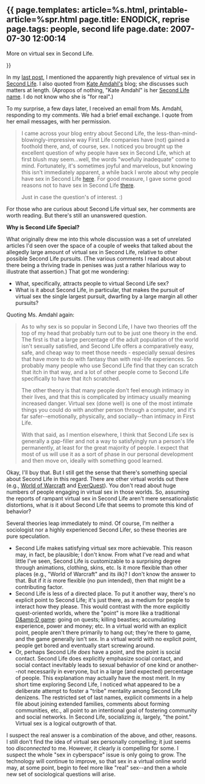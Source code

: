 {{
page.templates: article=%s.html, printable-article=%spr.html
page.title: ENODICK, reprise
page.tags: people, second life
page.date: 2007-07-30 12:00:14
---
More on virtual sex in Second Life.





}}

In my [last post][], I
mentioned the apparently high prevalence of virtual sex in
[Second Life][]. I also quoted from
[Kate Amdahl's][] blog; she
discusses such matters at length. (Apropos of nothing, "Kate
Amdahl" is her
[Second Life name][]. I
do not know who she is "for real".)

To my surprise, a few days later, I received an email from Ms.
Amdahl, responding to my comments. We had a brief email exchange. I
quote from her email messages, with her permission.

> I came across your blog entry about Second Life, the
> less-than-mind-blowingly-impressive way First Life companies have
> (not) gained a foothold there, and, of course, sex. I noticed you
> brought up the excellent question of why people have sex in Second
> Life, which at first blush may seem...well, the words "woefully
> inadequate" come to mind. Fortunately, it's sometimes joyful and
> marvelous, but knowing this isn't immediately apparent, a while
> back I wrote about why people have sex in Second Life
> [here][]. For good
> measure, I gave some good reasons not to have sex in Second Life
> [there][].
> 
> Just in case the question's of interest. :)

For those who are curious about Second Life virtual sex, her
comments are worth reading. But there's still an unanswered
question.

**Why is Second Life Special?**

What originally drew me into this whole discussion was a set of
unrelated articles I'd seen over the space of a couple of weeks
that talked about the allegedly large amount of virtual sex in
Second Life, relative to other possible Second Life pursuits. (The
various comments I read about about there being a thriving trade in
penises was just a rather hilarious way to illustrate that
assertion.) That got me wondering:

-   What, specifically, attracts people to virtual Second Life sex?
-   What is it about Second Life, in particular, that makes the
    pursuit of virtual sex the single largest pursuit, dwarfing by a
    large margin all other pursuits?

Quoting Ms. Amdahl again:

> As to why sex is so popular in Second Life, I have two theories off
> the top of my head that probably turn out to be just one theory in
> the end. The first is that a large percentage of the adult
> population of the world isn't sexually satisfied, and Second Life
> offers a comparatively easy, safe, and cheap way to meet those
> needs - especially sexual desires that have more to do with fantasy
> than with real-life experiences. So probably many people who use
> Second Life find that they can scratch that itch in that way, and a
> lot of other people come to Second Life specifically to have that
> itch scratched.
> 
> The other theory is that many people don't feel enough intimacy in
> their lives, and that this is complicated by intimacy usually
> meaning increased danger. Virtual sex (done well) is one of the
> most intimate things you could do with another person through a
> computer, and it's far safer--emotionally, physically, and
> socially--than intimacy in First Life.
> 
> With that said, as I mention elsewhere, I think that Second Life
> sex is generally a gap-filler and not a way to satisfyingly run a
> person's life permanently, at least for the great majority of
> people. I expect that most of us will use it as a sort of phase in
> our personal development and then move on, ideally with something
> good learned.

Okay, I'll buy that. But I still get the sense that there's
something special about Second Life in this regard. There are other
virtual worlds out there (e.g.,
[World of Warcraft][] and
[EverQuest][]). You don't read
about huge numbers of people engaging in virtual sex in those
worlds. So, assuming the reports of rampant virtual sex in Second
Life aren't mere sensationalistic distortions, what *is* it about
Second Life that seems to promote this kind of behavior?

Several theories leap immediately to mind. Of course, I'm neither a
sociologist nor a highly experienced Second Lifer, so these
theories are pure speculation.

-   Second Life makes satisfying virtual sex more achievable. This
    reason may, in fact, be plausible; I don't know. From what I've
    read and what little I've seen, Second Life is customizable to a
    surprising degree through animations, clothing, skins, etc. Is it
    more flexible than other places (e.g., "World of Warcraft" and its
    ilk)? I don't know the answer to that. But if it *is* more flexible
    (no pun intended), then that might be a contributing factor.
-   Second Life is less of a directed place. To put it another way,
    there's no explicit point to Second Life; it's just there, as a
    medium for people to interact how they please. This would contrast
    with the more explicitly quest-oriented worlds, where the "point"
    is more like a traditional
    [D&amp;amp;D game][]:
    going on quests; killing beasties; accumulating experience, power
    and money; etc. In a virtual world with an explicit point, people
    aren't there primarily to hang out; they're there to game, and the
    game generally isn't sex. In a virtual world with no explicit
    point, people get bored and eventually start screwing around.
-   Or, perhaps Second Life *does* have a point, and the point is
    social contact. Second Life does explicitly emphasize social
    contact, and social contact inevitably leads to sexual behavior of
    one kind or another--not necessarily in everyone, but in a large
    (and expected) percentage of people. This explanation may actually
    have the most merit. In my short time exploring Second Life, I
    noticed what appeared to be a deliberate attempt to foster a
    "tribe" mentality among Second Life denizens. The restricted set of
    last names, explicit comments in a help file about joining extended
    families, comments about forming communities, etc., all point to an
    intentional goal of fostering community and social networks. In
    Second Life, socializing *is*, largely, "the point." Virtual sex is
    a logical outgrowth of that.

I suspect the real answer is a combination of the above, and other,
reasons. I still don't find the idea of virtual sex personally
compelling; it just seems too *disconnected* to me. However, it
clearly *is* compelling for some. I suspect the whole "sex in
cyberspace" issue is only going to grow. The technology will
continue to improve, so that sex in a virtual online world may, at
some point, begin to feel more like "real" sex--and then a whole
new set of sociological questions will arise.




[last post]: http://www.clapper.org/bmc/blog/id/66
[Second Life]: http://www.secondlife.com/
[Kate Amdahl's]: http://kateamdahl.livejournal.com/
[Second Life name]: http://kateamdahl.livejournal.com/profile/
[here]: http://kateamdahl.livejournal.com/5094.html
[there]: http://kateamdahl.livejournal.com/4625.html
[World of Warcraft]: http://www.worldofwarcraft
[EverQuest]: http://everquest.station.sony.com/
[D&amp;amp;D game]: http://en.wikipedia.org/wiki/Dungeons_&amp;_Dragons
